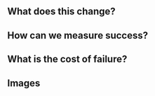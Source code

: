 ## What does this change?
<!-- A PR should have enough detail to be understandable far in the future. e.g what is the problem/why is the change needed, how does it solve it and any questions or points of discussion. Prefer copying information from a Trello card over linking to it; the card may not always exist and reviewers may not have access to the board. -->

## How can we measure success?
<!-- Do you expect errors to decrease? Do you expect user journeys to be simplified? What can be used to prove this? A filtered view of logs or analytics, etc? -->

## What is the cost of failure?
<!-- Is this a critical path? Does failure costs money, violates law, ruins reputation? Do we need to alarm on failure? -->

## Images
<!-- Usually only applicable to UI changes, what did it look like before and what will it look like after? -->
